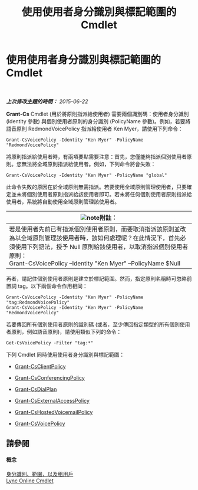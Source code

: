 ﻿---
title: 使用使用者身分識別與標記範圍的 Cmdlet
TOCTitle: 使用使用者身分識別與標記範圍的 Cmdlet
ms:assetid: 344a21b0-5301-4e77-853a-970bb1c11e1d
ms:mtpsurl: https://technet.microsoft.com/zh-tw/library/Dn362781(v=OCS.15)
ms:contentKeyID: 56269078
ms.date: 08/10/2015
mtps_version: v=OCS.15
ms.translationtype: HT
---

# 使用使用者身分識別與標記範圍的 Cmdlet

 

_**上次修改主題的時間：** 2015-06-22_

**Grant-Cs** Cmdlet (用於將原則指派給使用者) 需要兩個識別碼：使用者身分識別 (Identity 參數) 與個別使用者原則的身分識別 (PolicyName 參數)。例如，若要將語音原則 RedmondVoicePolicy 指派給使用者 Ken Myer，請使用下列命令：

    Grant-CsVoicePolicy -Identity "Ken Myer" -PolicyName "RedmondVoicePolicy"

將原則指派給使用者時，有兩項要點需要注意：首先，您僅能夠指派個別使用者原則。您無法將全域原則指派給使用者。例如，下列命令將會失敗：

    Grant-CsVoicePolicy -Identity "Ken Myer" -PolicyName "global"

此命令失敗的原因在於全域原則無需指派。若要使用全域原則管理使用者，只要確定並未將個別使用者原則指派給該使用者即可。若未將任何個別使用者原則指派給使用者，系統將自動使用全域原則管理該使用者。

<table>
<thead>
<tr class="header">
<th><img src="images/Gg398811.note(OCS.15).gif" title="note" alt="note" />附註：</th>
</tr>
</thead>
<tbody>
<tr class="odd">
<td>若是使用者先前已有指派個別使用者原則，而要取消指派該原則並改為以全域原則管理該使用者時，該如何處理呢？在此情況下，首先必須使用下列語法，授予 Null 原則給該使用者，以取消指派個別使用者原則：<br />
Grant-CsVoicePolicy –Identity &quot;Ken Myer&quot; –PolicyName $Null</td>
</tr>
</tbody>
</table>


再者，請記住個別使用者原則是建立於標記範圍。然而，指定原則名稱時可忽略前置詞 tag。以下兩個命令作用相同：

    Grant-CsVoicePolicy -Identity "Ken Myer" -PolicyName "tag:RedmondVoicePolicy"
    Grant-CsVoicePolicy -Identity "Ken Myer" -PolicyName "RedmondVoicePolicy"

若要傳回所有個別使用者原則的識別碼 (或者，至少傳回指定類型的所有個別使用者原則，例如語音原則)，請使用類似下列的命令：

    Get-CsVoicePolicy -Filter "tag:*"

下列 Cmdlet 同時使用使用者身分識別與標記範圍：

  - [Grant-CsClientPolicy](https://docs.microsoft.com/en-us/powershell/module/skype/Grant-CsClientPolicy)

  - [Grant-CsConferencingPolicy](grant-csconferencingpolicy.md)

  - [Grant-CsDialPlan](grant-csdialplan.md)

  - [Grant-CsExternalAccessPolicy](grant-csexternalaccesspolicy.md)

  - [Grant-CsHostedVoicemailPolicy](grant-cshostedvoicemailpolicy.md)

  - [Grant-CsVoicePolicy](https://docs.microsoft.com/en-us/powershell/module/skype/Grant-CsVoicePolicy)

## 請參閱

#### 概念

[身分識別、範圍，以及租用戶](identities-scopes-and-tenants-in-skype-for-business-online.md)  
[Lync Online Cmdlet](the-skype-for-business-online-cmdlets.md)

